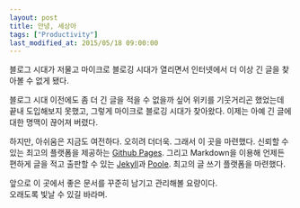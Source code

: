 ```yaml
---
layout: post
title: 안녕, 세상아
tags: ["Productivity"]
last_modified_at: 2015/05/18 09:00:00 
---
```


<div class="message">
  블로그 시대가 저물고 마이크로 블로깅 시대가 열리면서 인터넷에서 더 이상 긴 글을 찾아볼 수 없게 됐다.
</div>

블로그 시대 이전에도 좀 더 긴 글을 적을 수 없을까 싶어 위키를 기웃거리곤 했었는데 끝내 도입해보지 못했고, 그렇게 마이크로 블로깅 시대가 찾아왔다. 이제는 아예 긴 글에 대한 명맥이 끊어져 버렸다.

하지만, 아쉬움은 지금도 여전하다. 오히려 더더욱. 그래서 이 곳을 마련했다. 신뢰할 수 있는 최고의 플랫폼을 제공하는 [Github Pages][1]. 그리고 Markdown을 이용해 언제든 편하게 글을 적고 출판할 수 있는 [Jekyll][2]과 [Poole][3]. 최고의 글 쓰기 플랫폼을 마련했다.

앞으로 이 곳에서 좋은 문서를 꾸준히 남기고 관리해볼 요량이다.  
오래도록 빛날 수 있길 바라며.

[1]: https://pages.github.com/
[2]: http://jekyllrb.com/
[3]: http://getpoole.com/
